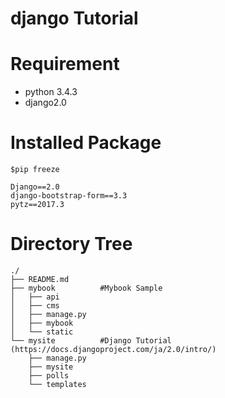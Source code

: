 # django Tutorial

# Requirement
* python 3.4.3  
* django2.0

# Installed Package

```:
$pip freeze

Django==2.0
django-bootstrap-form==3.3
pytz==2017.3
```

# Directory Tree

```:
./  
├── README.md  
├── mybook          #Mybook Sample  
│   ├── api  
│   ├── cms  
│   ├── manage.py  
│   ├── mybook  
│   └── static  
└── mysite          #Django Tutorial (https://docs.djangoproject.com/ja/2.0/intro/)  
    ├── manage.py  
    ├── mysite  
    ├── polls  
    └── templates  
```